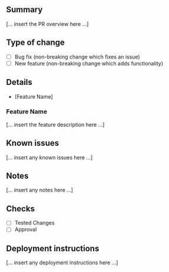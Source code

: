 ## Summary
[... insert the PR overview here ...]

## Type of change

- [ ] Bug fix (non-breaking change which fixes an issue)
- [ ] New feature (non-breaking change which adds functionality)

## Details
* [Feature Name]

### Feature Name
[... insert the feature description here ...]

## Known issues
[... insert any known issues here ...]

## Notes
[... insert any notes here ...]

## Checks
- [ ] Tested Changes
- [ ] Approval

## Deployment instructions
[... insert any deployment instructions here ...]
